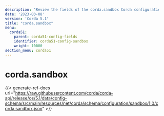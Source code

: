 ```yaml
---
description: "Review the fields of the corda.sandbox Corda configuration section."
date: '2023-03-08'
version: 'Corda 5.1'
title: "corda.sandbox"
menu:
  corda51:
    parent: corda51-config-fields
    identifier: corda51-config-sandbox
    weight: 10000
section_menu: corda51
---
```

# corda.sandbox

{{< generate-ref-docs url="https://raw.githubusercontent.com/corda/corda-api/release/os/5.1/data/config-schema/src/main/resources/net/corda/schema/configuration/sandbox/1.0/corda.sandbox.json" >}}